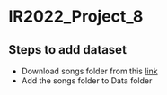 # IR2022_Project_8

## Steps to add dataset
- Download songs folder from this [link](https://drive.google.com/drive/folders/1nD8FhFiKG4JsBPDfN0UQigbu5NJz6yW2?usp=sharing)
- Add the songs folder to Data folder
